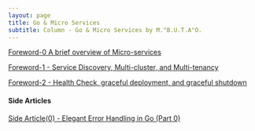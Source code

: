 ```yaml
---
layout: page
title: Go & Micro Services
subtitle: Column - Go & Micro Services by M."B.U.T.A"O.
---
```


[Foreword-0 A brief overview of Micro-services](/_posts/2022-06-25-Go-and-MicroServices-Foreword.md)

[Foreword-1 - Service Discovery, Multi-cluster, and Multi-tenancy](/_posts/2022-06-26-Go-MicroServices-Forword-1.md)

[Foreword-2 - Health Check, graceful deployment, and graceful shutdown](/_posts/2022-07-07-Micro-Service_Foreword-2.md)

#### Side Articles

[Side Article(0) - Elegant Error Handling in Go (Part 0)](/_posts/2022-06-29-Elegant-Error-Handling.md)
